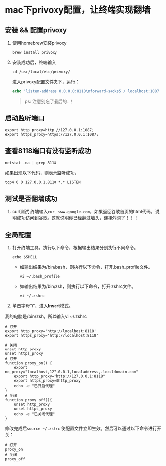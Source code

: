 # mac下privoxy配置，让终端实现翻墙

## 安装 && 配置privoxy

1. 使用homebrew安装privoxy

   ```nginx
   brew install privoxy
   ```

2. 安装成功后，终端输入

   ```
   cd /usr/local/etc/privoxy/
   ```

   进入privoxy配置文件夹下，运行：

   ```php
   echo 'listen-address 0.0.0.0:8118\nforward-socks5 / localhost:1087 .' >> config
   ```

   > ps: 注意别忘了最后的`.`！

## 启动监听端口

```nginx
export http_proxy=http://127.0.0.1:1087;
export https_proxy=https://127.0.0.1:1087;
```

## 查看8118端口有没有监听成功

```nginx
netstat -na | grep 8118
```

如果出现以下代码，则表示监听成功，

```nginx
tcp4 0 0 127.0.0.1.8118 *.* LISTEN
```

## 测试是否翻墙成功

1. curl测试
   终端输入`curl www.google.com`，如果返回谷歌首页的html代码，说明成功访问到谷歌。这就说明你已经翻过墙头，连接外网了！！！



## 全局配置

1. 打开终端工具，执行以下命令，根据输出结果分别执行不同命令。

   ```shell
   echo $SHELL 
   ```

   - 如输出结果为/bin/bash，则执行以下命令，打开.bash_profile文件。

     ```shell
     vi ~/.bash_profile
     ```

   - 如输出结果为/bin/zsh，则执行以下命令，打开.zshrc文件。

     ```shell
     vi ~/.zshrc
     ```

2. 单击字母“i”，进入**Insert**模式。

我的电脑是/bin/zsh，所以输入vi ~/.zshrc

```
# 打开
export http_proxy='http://localhost:8118'
export https_proxy='http://localhost:8118'

# 关闭
unset http_proxy
unset https_proxy
# 打开
function proxy_on() {
    export no_proxy="localhost,127.0.0.1,localaddress,.localdomain.com"
    export http_proxy="http://127.0.0.1:8118"
    export https_proxy=$http_proxy
    echo -e "已开启代理"
}
# 关闭
function proxy_off(){
    unset http_proxy
    unset https_proxy
    echo -e "已关闭代理"
}
```

修改完成后`source ~/.zshrc` 使配置文件立即生效。然后可以通过以下命令进行开关：

```
# 打开
proxy_on
# 关闭
proxy_off
```

